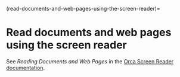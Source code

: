 (read-documents-and-web-pages-using-the-screen-reader)=
# Read documents and web pages using the screen reader

See _Reading Documents and Web Pages_ in the [Orca Screen Reader documentation](https://help.gnome.org/users/orca/stable/index.html.en).

